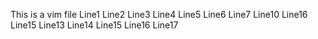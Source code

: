 This is a vim file
Line1
Line2
Line3
Line4
Line5
Line6
Line7
Line10
Line16
Line15
Line13
Line14
Line15
Line16
Line17